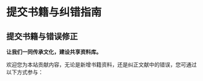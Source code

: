 # 提交书籍与纠错指南

## 提交书籍与错误修正

**让我们一同传承文化，建设共享资料库。**

欢迎您为本站贡献内容，无论是新增书籍资料，还是纠正文献中的错误，您可通过以下方式参与：

<Links
  :grid="3"
  :items="[
    {
      icon: { icon: 'material-symbols:error-outline', color: 'var(--vp-c-text-1)' },
      name: '提交 Issue',
      desc: '欢迎报告 bug 或提出功能请求，帮助我改进本站。',
      link: 'https://github.com/let-fate/lybd/issues/new'
    },
    {
      icon: { icon: 'material-symbols:fork-right', color: 'var(--vp-c-text-1)' },
      name: 'Fork & 提交 PR',
      desc: '欢迎复制仓库并发起 PR，贡献书籍资料或纠正文献中的错误。',
      link: 'https://github.com/let-fate/lybd/fork'
    },
    {
      icon: { icon: 'material-symbols:mail-outline', color: 'var(--vp-c-text-1)' },
      name: '通过邮件提交建议',
      desc: '如不便使用 GitHub，您可通过邮件提交建议与我联系。',
      link: 'mailto:coaixy@qq.com'
    }
  ]"
/>
